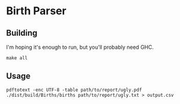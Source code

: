 # Birth Parser

## Building

I'm hoping it's enough to run, but you'll probably need GHC.

    make all

## Usage

    pdftotext -enc UTF-8 -table path/to/report/ugly.pdf
    ./dist/build/Births/births path/to/report/ugly.txt > output.csv

